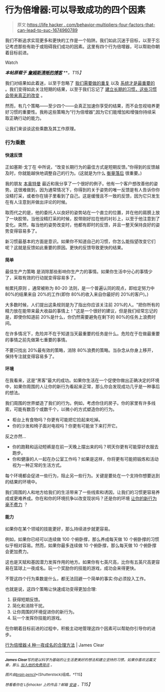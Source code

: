 # 行为倍增器:可以导致成功的四个因素

> 原文:[https://life hacker . com/behavior-multipliers-four-factors-that-can-lead-to-suc-1674960789](https://lifehacker.com/behavior-multipliers-four-factors-that-can-lead-to-suc-1674960789)

我们不断追求实现更多和更快的工作是一个陷阱。我们如此沉迷于目标，以至于忘记考虑那些有助于或阻碍我们成功的因素。这里有四个行为倍增器，可以帮助你朝着目标前进。

Watch

***本帖原载于*** [***詹姆斯清晰的博客***](http://jamesclear.com/multipliers) ***。*T15】**

我们对结果如此着迷，以至于忽略了 [我们需要做的重复](http://jamesclear.com/repetitions) 以及 [系统才是最重要的](http://jamesclear.com/goals-systems) 。我们变得如此关注短期的结果，以至于我们忘记了 [建立长期的习惯，这些习惯会带来真正的改变](http://jamesclear.com/habit-guide) 。

然而，有几个策略——至少四个——会真正加速你享受的结果，而不会忽视培养更好习惯的重要性。我称这些策略为“行为倍增器”,因为它们能增加和增强你持续采取正确行动的能力。

让我们来谈谈这些乘数及其工作原理。

### 行为乘数

#### **快速反馈**

正如塞斯·戈丁在 中所说，“改变长期行为的最佳方式是短期反馈。”你得到的反馈越及时，你就能越快地调整自己的行为。(这就是为什么 [衡量落后](http://jamesclear.com/measure-backward) 很重要。)

我的朋友 [本奥特曼](http://www.charismaoncommand.com/newsletter/) 最近和我分享了一个很好的例子。他有一个客户想改善他的姿势。这很难做到，因为通常情况下，你得到的关于姿势的唯一反馈是有人告诉你你没精打采，或者你在镜子里看到了自己。这是缓慢且不一致的反馈，因为它只发生在有人注意到并做出评论的时候。

取而代之的是，他的委托人以良好的姿势站在一个直立的位置，并在他的肩膀上放了一块胶带。当他没精打采的时候，胶带刚好拉在他的衬衫上，以至于他注意到了变化。突然，每当他的姿势改变时，他都有即时的反馈，并且一整天保持良好的姿势变得容易多了。

新习惯最基本的方面是意识。如果你不知道自己的习惯，你怎么能指望改变它们呢？这就是反馈如此重要的原因。更快的反馈导致更快的结果。

#### **简单**

最佳生产力策略 是消除那些影响你生产力的事情。如果你生活中分心的事情少了，采取有效的行动就变得容易多了。

帕累托原则 ，通常被称为 80-20 法则，是一个普遍认同的观点，即给定努力中 80%的结果来自 20%的工作(即你 80%的收入来自你最好的 20%的客户)。)

大多数时候，人们提出这条规则是为了指出你应该关注前 20%的人。"把你所有的精力放在能带来最大收益的事情上！"这是一个很好的建议，但是我们经常忘记的是，即使你知道前 20%是什么，你仍然需要避免在剩下的 80%的任务上浪费时间。

在许多情况下，危险并不在于知道当天最重要的任务是什么。危险在于在做最重要的事情之前先做第七重要的事情。

不要只找出 20%最有效的策略，消除 80%浪费的策略。当杂念从你身上移开，保持专注就变得容易多了。

#### **环境**

在我看来，这是“黑客”最大的成功。如果你生活在一个促使你做出正确决定的环境中，如果你周围的人让你的新行为看起来正常，那么你会发现成功几乎是一种事后的想法。

我们周围的世界塑造了我们的行为。例如，考虑你住的房子。你的家里有许多线索，可能有数百个或数千个，以微小的方式塑造你的行为。

*   柜台上有食物吗？你更有可能把它捡起来吃掉。
*   你的沙发和椅子面对电视吗？你更有可能坐下来打开它。

反之亦然…

*   你的跑鞋和运动短裤是在前一天晚上摆出来的吗？明天你更有可能穿好衣服去跑步。
*   你和健康的人一起在办公室工作吗？如果是这样，你将更有可能把锻炼和活动视为一种正常的生活方式。

每个环境都会促进一些行为，阻止另一些行为。关键是要处在一个支持你想要达到的结果的环境中。

我们周围的人和地方给我们的生活带来了一些线索和诱因，让我们的习惯更容易养成或更难养成。你在和你的环境抗争以改变现状吗？还是你的环境 [让你的新行为毫不费力](https://lifehacker.com/how-to-find-your-optimal-work-environment-to-boost-prod-1630664638) ？

#### **能力**

如果你在某个领域的技能更好，那么持续进步就更容易。

例如，如果你已经可以连续做 100 个俯卧撑，那么养成每天做 10 个俯卧撑的习惯似乎相对容易。然而，如果你最多连续做 10 个俯卧撑，那么每天做 10 个俯卧撑会更加费力。

这也是天赋和基因潜力发挥作用的地方。如果你有七英尺高，比你有五英尺高更容易在篮球上一夜成名。玩一个奖励你的技能的游戏，成功会来得更快。

不管这四个行为乘数是什么，都无法回避一个简单的事实:你必须投入工作。

也就是说，这四个策略让快速成功变得更加合理:

1.  获得短期反馈。
2.  简化和消除干扰。
3.  让你周围的环境促进你的新行为。
4.  玩一个发挥你技能的游戏。

在你朝着目标前进的过程中，积极主动地管理这四个因素可以帮助你引导你的进步。

[行为倍增器:4 种一夜成名的合理方法](http://jamesclear.com/multipliers) | James Clear

* * *

**<small>*James Clear*</small>**<small>*写的是以科学为基础的让生活更美好的想法和建立坚持的习惯。如果你喜欢这篇文章，那么*</small> [<small>*加入他的免费简讯*</small>](http://jamesclear.com/newsletter) <small>*。*</small>

<small>*图片由*</small>[<small>*brain pencil*</small>](http://www.shutterstock.com/pic-195916973/stock-vector-flat-style-vector-businessman-growth-and-start-up-concept-new-business-banner.html?src=csl_recent_image-3)<small>*(Shutterstock)组成。*T15】</small>

*<small>想看看你在 Lifehacker 上的作品？邮箱</small>* [*<small>安迪</small>*](mailto:andy@lifehacker.com) *<small>。</small>T15】*